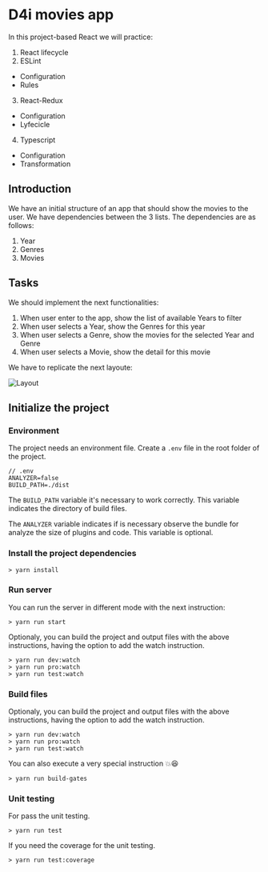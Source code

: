 # D4i movies app

In this project-based React we will practice:

1. React lifecycle
2. ESLint
- Configuration
- Rules
3. React-Redux
- Configuration
- Lyfecicle
4. Typescript
- Configuration
- Transformation
  

## Introduction

We have an initial structure of an app that should show the movies to the user. We have dependencies between the 3 lists. The dependencies are as follows:

1. Year
2. Genres
3. Movies

## Tasks

We should implement the next functionalities:

1. When user enter to the app, show the list of available Years to filter
2. When user selects a Year, show the Genres for this year
3. When user selects a Genre, show the movies for the selected Year and Genre
4. When user selects a Movie, show the detail for this movie

We have to replicate the next layoute:

![Layout](https://github.com/maestre19/d4i-movies-app/master/LayoutMoviesApp.jpg "Layout")
  
## Initialize the project

### Environment

The project needs an environment file. Create a `.env` file in the root folder of the project.

```
// .env
ANALYZER=false
BUILD_PATH=./dist
```

The `BUILD_PATH` variable it's necessary to work correctly.
This variable indicates the directory of build files.

The `ANALYZER` variable indicates if is necessary observe the bundle for analyze the size of plugins and code.
This variable is optional.

### Install the project dependencies
```
> yarn install
```

### Run server

You can run the server in different mode with the next instruction:

```
> yarn run start
```

Optionaly, you can build the project and output files with the above instructions, having the option to add the watch instruction.

```
> yarn run dev:watch
> yarn run pro:watch
> yarn run test:watch
```
### Build files

Optionaly, you can build the project and output files with the above instructions, having the option to add the watch instruction.

```
> yarn run dev:watch
> yarn run pro:watch
> yarn run test:watch
```

You can also execute a very special instruction 💥😆 

```
> yarn run build-gates
```

### Unit testing
For pass the unit testing.

```
> yarn run test
```

If you need the coverage for the unit testing.
```
> yarn run test:coverage
```
